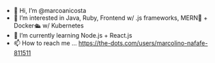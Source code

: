 - 👋 Hi, I’m @marcoanicosta
- 👀 I’m interested in Java, Ruby, Frontend w/ .js frameworks, MERN🔗 + Docker🛳️ w/ Kubernetes
- 🌳 I’m currently learning Node.js + React.js
- 📫 How to reach me ... https://the-dots.com/users/marcolino-nafafe-811511

<!---
marcoanicosta/marcoanicosta is a ✨ special ✨ repository because its `README.md` (this file) appears on your GitHub profile.
You can click the Preview link to take a look at your changes.
--->
